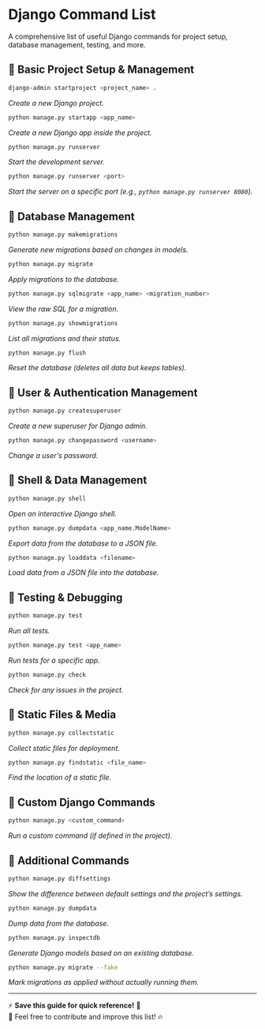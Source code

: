# Django Command List

A comprehensive list of useful Django commands for project setup, database management, testing, and more.

## 📌 Basic Project Setup & Management
```bash
django-admin startproject <project_name> .
```
_Create a new Django project._

```bash
python manage.py startapp <app_name>
```
_Create a new Django app inside the project._

```bash
python manage.py runserver
```
_Start the development server._

```bash
python manage.py runserver <port>
```
_Start the server on a specific port (e.g., `python manage.py runserver 8080`)._

## 📌 Database Management
```bash
python manage.py makemigrations
```
_Generate new migrations based on changes in models._

```bash
python manage.py migrate
```
_Apply migrations to the database._

```bash
python manage.py sqlmigrate <app_name> <migration_number>
```
_View the raw SQL for a migration._

```bash
python manage.py showmigrations
```
_List all migrations and their status._

```bash
python manage.py flush
```
_Reset the database (deletes all data but keeps tables)._

## 📌 User & Authentication Management
```bash
python manage.py createsuperuser
```
_Create a new superuser for Django admin._

```bash
python manage.py changepassword <username>
```
_Change a user's password._

## 📌 Shell & Data Management
```bash
python manage.py shell
```
_Open an interactive Django shell._

```bash
python manage.py dumpdata <app_name.ModelName>
```
_Export data from the database to a JSON file._

```bash
python manage.py loaddata <filename>
```
_Load data from a JSON file into the database._

## 📌 Testing & Debugging
```bash
python manage.py test
```
_Run all tests._

```bash
python manage.py test <app_name>
```
_Run tests for a specific app._

```bash
python manage.py check
```
_Check for any issues in the project._

## 📌 Static Files & Media
```bash
python manage.py collectstatic
```
_Collect static files for deployment._

```bash
python manage.py findstatic <file_name>
```
_Find the location of a static file._

## 📌 Custom Django Commands
```bash
python manage.py <custom_command>
```
_Run a custom command (if defined in the project)._

## 📌 Additional Commands
```bash
python manage.py diffsettings
```
_Show the difference between default settings and the project’s settings._

```bash
python manage.py dumpdata
```
_Dump data from the database._

```bash
python manage.py inspectdb
```
_Generate Django models based on an existing database._

```bash
python manage.py migrate --fake
```
_Mark migrations as applied without actually running them._

---

⚡ **Save this guide for quick reference!** 🚀  
🌟 Feel free to contribute and improve this list! 🔥
